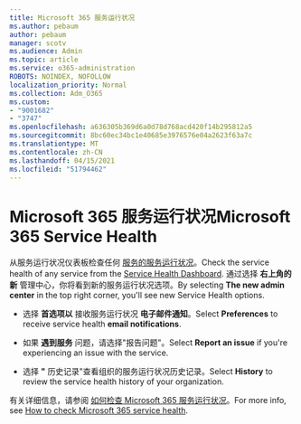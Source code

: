 ```yaml
---
title: Microsoft 365 服务运行状况
ms.author: pebaum
author: pebaum
manager: scotv
ms.audience: Admin
ms.topic: article
ms.service: o365-administration
ROBOTS: NOINDEX, NOFOLLOW
localization_priority: Normal
ms.collection: Adm_O365
ms.custom:
- "9001682"
- "3747"
ms.openlocfilehash: a636305b369d6a0d78d768acd420f14b295812a5
ms.sourcegitcommit: 8bc60ec34bc1e40685e3976576e04a2623f63a7c
ms.translationtype: MT
ms.contentlocale: zh-CN
ms.lasthandoff: 04/15/2021
ms.locfileid: "51794462"
---
```

# <a name="microsoft-365-service-health"></a><span data-ttu-id="121a8-102">Microsoft 365 服务运行状况</span><span class="sxs-lookup"><span data-stu-id="121a8-102">Microsoft 365 Service Health</span></span>


<span data-ttu-id="121a8-103">从服务运行状况仪表板检查任何 [服务的服务运行状况](https://admin.microsoft.com/Adminportal/Home?source=applauncher#/servicehealth)。</span><span class="sxs-lookup"><span data-stu-id="121a8-103">Check the service health of any service from the [Service Health Dashboard](https://admin.microsoft.com/Adminportal/Home?source=applauncher#/servicehealth).</span></span> <span data-ttu-id="121a8-104">通过选择 **右上角的新** 管理中心，你将看到新的服务运行状况选项。</span><span class="sxs-lookup"><span data-stu-id="121a8-104">By selecting **The new admin center** in the top right corner, you'll see new Service Health options.</span></span>

- <span data-ttu-id="121a8-105">选择 **首选项以** 接收服务运行状况 **电子邮件通知**。</span><span class="sxs-lookup"><span data-stu-id="121a8-105">Select **Preferences** to receive service health **email notifications**.</span></span>

- <span data-ttu-id="121a8-106">如果 **遇到服务** 问题，请选择"报告问题"。</span><span class="sxs-lookup"><span data-stu-id="121a8-106">Select **Report an issue** if you're experiencing an issue with the service.</span></span>

- <span data-ttu-id="121a8-107">选择 **"** 历史记录"查看组织的服务运行状况历史记录。</span><span class="sxs-lookup"><span data-stu-id="121a8-107">Select **History** to review the service health history of your organization.</span></span> 

<span data-ttu-id="121a8-108">有关详细信息，请参阅 [如何检查 Microsoft 365 服务运行状况](https://docs.microsoft.com/office365/enterprise/view-service-health)。</span><span class="sxs-lookup"><span data-stu-id="121a8-108">For more info, see [How to check Microsoft 365 service health](https://docs.microsoft.com/office365/enterprise/view-service-health).</span></span> 
